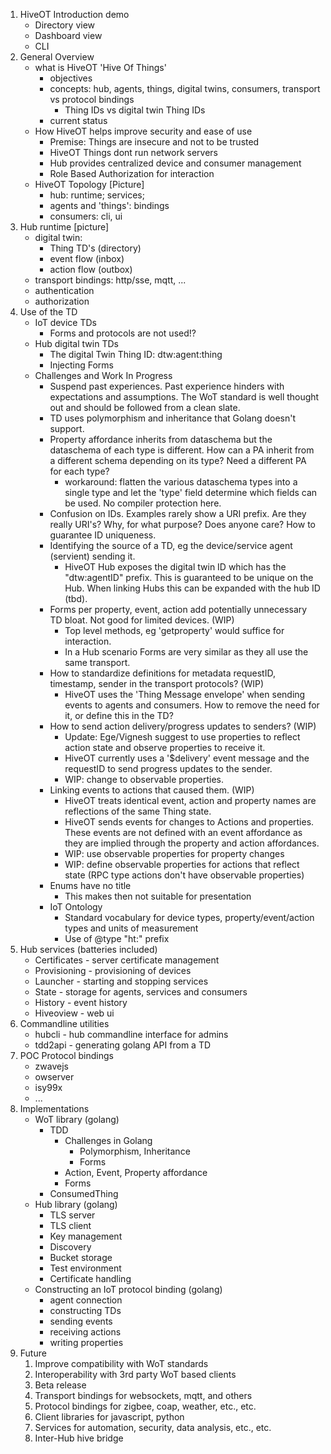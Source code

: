 1. HiveOT Introduction demo
   * Directory view
   * Dashboard view
   * CLI
2. General Overview
   * what is HiveOT 'Hive Of Things' 
     * objectives
     * concepts: hub, agents, things, digital twins, consumers, transport vs protocol bindings
       * Thing IDs vs digital twin Thing IDs
     * current status
   * How HiveOT helps improve security and ease of use
     * Premise: Things are insecure and not to be trusted
     * HiveOT Things dont run network servers
     * Hub provides centralized device and consumer management
     * Role Based Authorization for interaction
   * HiveOT Topology [Picture]
     * hub: runtime; services; 
     * agents and 'things': bindings
     * consumers: cli, ui 
3. Hub runtime [picture]
     * digital twin: 
       * Thing TD's (directory)
       * event flow (inbox)
       * action flow (outbox)
     * transport bindings: http/sse, mqtt, ...
     * authentication
     * authorization
4. Use of the TD
   * IoT device TDs
     * Forms and protocols are not used!?
   * Hub digital twin TDs
     * The digital Twin Thing ID: dtw:agent:thing
     * Injecting Forms 
   * Challenges and Work In Progress
     * Suspend past experiences. Past experience hinders with expectations and assumptions. The WoT standard is well thought out and should be followed from a clean slate. 
     * TD uses polymorphism and inheritance that Golang doesn't support.
     * Property affordance inherits from dataschema but the dataschema of each type is different. How can a PA inherit from a different schema depending on its type? Need a different PA for each type?
       * workaround: flatten the various dataschema types into a single type and let the 'type' field determine which fields can be used. No compiler protection here.
     * Confusion on IDs. Examples rarely show a URI prefix. Are they really URI's? Why, for what purpose? Does anyone care? How to guarantee ID uniqueness.
     * Identifying the source of a TD, eg the device/service agent (servient) sending it.
       * HiveOT Hub exposes the digital twin ID which has the "dtw:agentID" prefix. This is guaranteed to be unique on the Hub. When linking Hubs this can be expanded with the hub ID (tbd).
     * Forms per property, event, action add potentially unnecessary TD bloat. Not good for limited devices. (WIP)
       * Top level methods, eg 'getproperty' would suffice for interaction.
       * In a Hub scenario Forms are very similar as they all use the same transport.
     * How to standardize definitions for metadata requestID, timestamp, sender in the transport protocols? (WIP)
       * HiveOT uses the 'Thing Message envelope' when sending events to agents and consumers. How to remove the need for it, or define this in the TD?
     * How to send action delivery/progress updates to senders? (WIP)
       * Update: Ege/Vignesh suggest to use properties to reflect action state and observe properties to receive it.  
       * HiveOT currently uses a '$delivery' event message and the requestID to send progress updates to the sender. 
       * WIP: change to observable properties. 
     * Linking events to actions that caused them. (WIP)
       * HiveOT treats identical event, action and property names are reflections of the same Thing state. 
       * HiveOT sends events for changes to Actions and properties. These events are not defined with an event affordance as they are implied through the property and action affordances.  
       * WIP: use observable properties for property changes
       * WIP: define observable properties for actions that reflect state (RPC type actions don't have observable properties)
     * Enums have no title 
       * This makes then not suitable for presentation
     * IoT Ontology
       * Standard vocabulary for device types, property/event/action types and units of measurement
       * Use of @type "ht:" prefix 
5. Hub services (batteries included)
     * Certificates - server certificate management
     * Provisioning - provisioning of devices
     * Launcher - starting and stopping services
     * State - storage for agents, services and consumers 
     * History - event history
     * Hiveoview - web ui
6. Commandline utilities
	* hubcli - hub commandline interface for admins
	* tdd2api - generating golang API from a TD 
7. POC Protocol bindings 
   * zwavejs
   * owserver
   * isy99x
   * ...
8. Implementations
   * WoT library (golang)
     * TDD
       * Challenges in Golang
         * Polymorphism, Inheritance
         * Forms
       * Action, Event, Property affordance
       * Forms
     * ConsumedThing
   * Hub library (golang)
     * TLS server
     * TLS client
     * Key management
     * Discovery
     * Bucket storage
     * Test environment
     * Certificate handling
   * Constructing an IoT protocol binding (golang)
       * agent connection
       * constructing TDs
       * sending events
       * receiving actions
       * writing properties
9. Future
   1. Improve compatibility with WoT standards
   2. Interoperability with 3rd party WoT based clients
   3. Beta release
   4. Transport bindings for websockets, mqtt, and others
   5. Protocol bindings for zigbee, coap, weather, etc., etc.
   6. Client libraries for javascript, python
   7. Services for automation, security, data analysis, etc., etc.
   8. Inter-Hub hive bridge 
